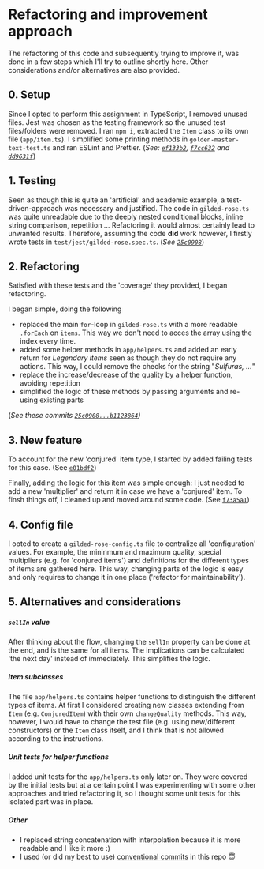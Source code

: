 # Refactoring and improvement approach

The refactoring of this code and subsequently trying to improve it, was done in a few steps which I'll try to outline shortly here. Other considerations and/or alternatives are also provided.

## 0. Setup

Since I opted to perform this assignment in TypeScript, I removed unused files. Jest was chosen as the testing framework so the unused test files/folders were removed. I ran `npm i`, extracted the `Item` class to its own file (`app/item.ts`). I simplified some printing methods in `golden-master-text-test.ts` and ran ESLint and Prettier. (_See: [`ef133b2`](https://github.com/haveneersrobin/gildedrose-ts-robin-haveneers/commit/ef133b2729b890a06ec947966ea50f6491a4d93f), [`f7cc632`](https://github.com/haveneersrobin/gildedrose-ts-robin-haveneers/commit/f7cc632b3925720be59fde247df68e6ce9af6035) and [`dd9631f`](https://github.com/haveneersrobin/gildedrose-ts-robin-haveneers/commit/dd9631f0deb7e62f4e09704e6704cffbe5609c01)_)

## 1. Testing

Seen as though this is quite an 'artificial' and academic example, a test-driven-approach was necessary and justified. The code in `gilded-rose.ts` was quite unreadable due to the deeply nested conditional blocks, inline string comparison, repetition ... Refactoring it would almost certainly lead to unwanted results. Therefore, assuming the code **did** work however, I firstly wrote tests in `test/jest/gilded-rose.spec.ts`. (_See [`25c0908`](https://github.com/haveneersrobin/gildedrose-ts-robin-haveneers/commit/25c090805c1e5c2abe946259e652258e6b514c7a)_)

## 2. Refactoring

Satisfied with these tests and the 'coverage' they provided, I began refactoring.

I began simple, doing the following

- replaced the main `for`-loop in `gilded-rose.ts` with a more readable `.forEach` on `items`. This way we don't need to acces the array using the index every time.
- added some helper methods in `app/helpers.ts` and added an early return for _Legendary items_ seen as though they do not require any actions. This way, I could remove the checks for the string "_Sulfuras, ..._"
- replace the increase/decrease of the quality by a helper function, avoiding repetition
- simplified the logic of these methods by passing arguments and re-using existing parts

(_See these commits [`25c0908...b1123864`](https://github.com/haveneersrobin/gildedrose-ts-robin-haveneers/compare/25c090805c1e5c2abe946259e652258e6b514c7a...b112386481bd483cbcada94ea9010997a5fb8813))_

## 3. New feature

To account for the new 'conjured' item type, I started by added failing tests for this case. (See [`e01bdf2`](https://github.com/haveneersrobin/gildedrose-ts-robin-haveneers/commit/e01bdf2cdc8594398be9eba1bb7b966542ccb45c))

Finally, adding the logic for this item was simple enough: I just needed to add a new 'multiplier' and return it in case we have a 'conjured' item. To finsh things off, I cleaned up and moved around some code. (See [`f73a5a1`](https://github.com/haveneersrobin/gildedrose-ts-robin-haveneers/commit/f73a5a1cfd9189caf0e437b246cc59029f9ea665))

## 4. Config file

I opted to create a `gilded-rose-config.ts` file to centralize all 'configuration' values. For example, the mininmum and maximum quality, special multipliers (e.g. for 'conjured items') and definitions for the different types of items are gathered here. This way, changing parts of the logic is easy and only requires to change it in one place ('refactor for maintainability').

## 5. Alternatives and considerations

##### `sellIn` value

After thinking about the flow, changing the `sellIn` property can be done at the end, and is the same for all items. The implications can be calculated 'the next day' instead of immediately. This simplifies the logic.

##### Item subclasses

The file `app/helpers.ts` contains helper functions to distinguish the different types of items. At first I considered creating new classes extending from `Item` (e.g. `ConjuredItem`) with their own `changeQuality` methods. This way, however, I would have to change the test file (e.g. using new/different constructors) or the `Item` class itself, and I think that is not allowed according to the instructions.

##### Unit tests for helper functions

I added unit tests for the `app/helpers.ts` only later on. They were covered by the initial tests but at a certain point I was experimenting with some other approaches and tried refactoring it, so I thought some unit tests for this isolated part was in place.

##### Other

- I replaced string concatenation with interpolation because it is more readable and I like it more :)
- I used (or did my best to use) [conventional commits](https://www.conventionalcommits.org/en/v1.0.0/) in this repo 😇
